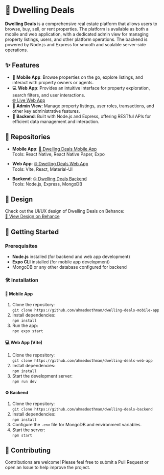 # 🏡 Dwelling Deals

**Dwelling Deals** is a comprehensive real estate platform that allows users to browse, buy, sell, or rent properties. The platform is available as both a mobile and web application, with a dedicated admin view for managing property listings, users, and other platform operations. The backend is powered by Node.js and Express for smooth and scalable server-side operations.

## ✨ Features

- 📱 **Mobile App**: Browse properties on the go, explore listings, and interact with property owners or agents.
- 💻 **Web App**: Provides an intuitive interface for property exploration, search filters, and user interactions.  
  [🌐 Live Web App](https://dwelling-deals.vercel.app/)
- 🔑 **Admin View**: Manage property listings, user roles, transactions, and other key administrative features.
- 🚀 **Backend**: Built with Node.js and Express, offering RESTful APIs for efficient data management and interaction.

## 📂 Repositories

- **Mobile App**: [📲 Dwelling Deals Mobile App](https://github.com/ahmedoothman/dwelling-deals-mobile-app)  
  Tools: React Native, React Native Paper, Expo

- **Web App**: [🌐 Dwelling Deals Web App](https://github.com/ahmedoothman/dwelling-deals)  
  Tools: Vite, React, Material-UI

- **Backend**: [⚙️ Dwelling Deals Backend](https://github.com/ahmedoothman/dwelling-deals-server)  
  Tools: Node.js, Express, MongoDB

## 🎨 Design

Check out the UI/UX design of Dwelling Deals on Behance:  
[🎨 View Design on Behance](https://www.behance.net/gallery/204653407/Dwelling-Deals-App)

## 🚀 Getting Started

### Prerequisites

- **Node.js** installed (for backend and web app development)
- **Expo CLI** installed (for mobile app development)
- MongoDB or any other database configured for backend

### 🛠️ Installation

#### 📱 Mobile App

1. Clone the repository:  
   `git clone https://github.com/ahmedoothman/dwelling-deals-mobile-app`
2. Install dependencies:  
   `npm install`
3. Run the app:  
   `npx expo start`

#### 💻 Web App (Vite)

1. Clone the repository:  
   `git clone https://github.com/ahmedoothman/dwelling-deals-web-app`
2. Install dependencies:  
   `npm install`
3. Start the development server:  
   `npm run dev`

#### ⚙️ Backend

1. Clone the repository:  
   `git clone https://github.com/ahmedoothman/dwelling-deals-backend`
2. Install dependencies:  
   `npm install`
3. Configure the `.env` file for MongoDB and environment variables.
4. Start the server:  
   `npm start`

## 🤝 Contributing

Contributions are welcome! Please feel free to submit a Pull Request or open an Issue to help improve the project.

